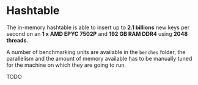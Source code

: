 Hashtable
=========

The in-memory hashtable is able to insert up to **2.1 billions** new keys per second on an **1 x AMD EPYC 7502P** and
**192 GB RAM DDR4** using **2048 threads**.

A number of benchmarking units are available in the `benches` folder, the parallelism and the amount of memory available
has to be manually tuned for the machine on which they are going to run.

TODO